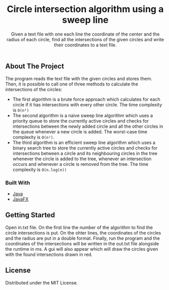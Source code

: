 
<!-- PROJECT LOGO -->
<br />
<p align="center">
  <h1 align="center">Circle intersection algorithm using a sweep line</h1>

  <p align="center">
    Given a text file with one each line the coordinate of the center and the radius of each circle, find all the intersections of the given circles and write their coordinates to a text file.
    <br />
    <br />
  </p>
</p>


<!-- ABOUT THE PROJECT -->
## About The Project

The program reads the text file with the given circles and stores them. Then, it is possible to call one of three methods to calculate the intersections of the circles:
* The first algorithm is a brute force approach which calculates for each circle if it has intersections with every other circle. The time complexity is `O(n²)` 
* The second algorithm is a naive sweep line algorithm which uses a priority queue to store the currently active circles and checks for intersections between the newly added circle and all the other circles in the queue whenever a new circle is added. The worst-case time complexity is `O(n²)`.
* The third algorithm is an efficient sweep line algorithm which uses a binary search tree to store the currently active circles and checks for intersections between a circle and its neighbouring circles in the tree whenever the circle is added to the tree, whenever an intersection occurs and whenever a circle is removed from the tree. The time complexity is `O(n.log(n))` 

### Built With
* [Java](https://www.java.com/)
* [JavaFX](https://openjfx.io/)


<!-- GETTING STARTED -->
## Getting Started

Open in.txt file. On the first line the number of the algorithm to find the circle intersections is put. On the ohter lines, the coordinates of the circles and the radius are put in a double format. Finally, run the program and the coordinates of the intersections will be written in the out.txt file alongside the runtime in ms. A gui will also appear which will draw the circles given with the found intersections drawn in red.

<!-- LICENSE -->
## License

Distributed under the MIT License.

